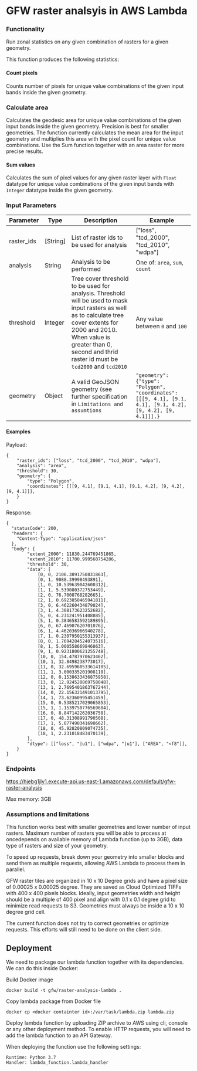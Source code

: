 # GFW raster analsyis in AWS Lambda

### Functionality

Run zonal statistics on any given combination of rasters for a given geometry.

This function produces the following statistics:

#### Count pixels
Counts number of pixels for unique value combinations of the given input bands inside the given geometry. 

### Calculate area
Calculates the geodesic area for unique value combinations of the given input bands inside the given geometry.
Precision is best for smaller geometries. The function currently calculates the mean area for the input geometry
and multiplies this area with the pixel count for unique value combinations. 
Use the Sum function together with an area raster for more precise results.

#### Sum values
Calculates the sum of pixel values for any given raster layer with `Float` datatype for unique value combinations 
of the given input bands with `Integer` datatype inside the given geometry.


### Input Parameters

|Parameter|Type|Description|Example|
|---------|----|-----------|-------|
|raster_ids| [String] | List of raster ids to be used for analysis | ["loss", "tcd_2000", "tcd_2010", "wdpa"] |
|analysis| String | Analysis to be performed | One of: `area`, `sum`, `count` |
|threshold| Integer | Tree cover threshold to be used for analysis. Threshold will be used to mask input rasters as well as to calculate tree cover extents for 2000 and 2010. When value is greater than 0, second and thrid raster id must be `tcd2000` and `tcd2010` | Any value between `0` and `100` |
|geometry| Object | A valid GeoJSON geometry (see further specification in `Limitations and assumtions` | `"geometry": {"type": "Polygon", "coordinates": [[[9, 4.1], [9.1, 4.1], [9.1, 4.2], [9, 4.2], [9, 4.1]]],}`|


#### Examples

Payload:
```
{
    "raster_ids": ["loss", "tcd_2000", "tcd_2010", "wdpa"],
    "analysis": "area",
    "threshold": 30,
    "geometry": {
        "type": "Polygon",
        "coordinates": [[[9, 4.1], [9.1, 4.1], [9.1, 4.2], [9, 4.2], [9, 4.1]]],
    }
}

```

Response:
```
{
  "statusCode": 200,
  "headers": {
    "Content-Type": "application/json"
  },
  "body": {
        "extent_2000": 11830.244769451865,
        "extent_2010": 11700.999560754286,
        "threshold": 30,
        "data": [
            [0, 0, 2106.3891750831863],
            [0, 1, 9088.39998493891],
            [1, 0, 10.539639042600312],
            [1, 1, 5.539080372753449],
            [2, 0, 76.7008768282665],
            [2, 1, 0.6923850465941811],
            [3, 0, 6.462260434879024],
            [3, 1, 4.308173623252682],
            [5, 0, 4.231241951408885],
            [5, 1, 0.3846583592189895],
            [6, 0, 67.46907620701076],
            [6, 1, 4.462036966940278],
            [7, 1, 0.2307950155313937],
            [8, 0, 1.7694284524073516],
            [8, 1, 5.000558669846863],
            [9, 1, 0.9231800621255748],
            [10, 0, 154.4787970623462],
            [10, 1, 32.8498238773017],
            [11, 0, 32.695960533614105],
            [11, 1, 3.000335201908118],
            [12, 0, 0.1538633436875958],
            [13, 0, 12.924520869758048],
            [13, 1, 2.7695401863767244],
            [14, 0, 22.156321491013795],
            [14, 1, 73.62360995451459],
            [15, 0, 0.5385217029065853],
            [15, 1, 1.1539750776569684],
            [16, 0, 8.847142262036758],
            [17, 0, 48.31308991790508],
            [17, 1, 5.077490341690662],
            [18, 0, 45.92820809074735],
            [18, 1, 2.231018483470139],
        ],
        "dtype": [["loss", "|u1"], ["wdpa", "|u1"], ["AREA", "<f8"]],
    }
}

```


### Endpoints

https://hjebg1jly1.execute-api.us-east-1.amazonaws.com/default/gfw-raster-analysis

Max memory: 3GB


### Assumptions and limitations

This function works best with smaller geometries and lower number of input rasters. 
Maximum number of rasters you will be able to process at oncedepends on available memory of Lambda function (up to 3GB), 
data type of rasters and size of your geometry. 

To speed up requests, break down your geometry into smaller blocks and send them as multiple requests, 
allowing AWS Lambda to process them in parallel.

GFW raster tiles are organized in 10 x 10 Degree grids and have a pixel size of 0.00025 x 0.00025 degree.
They are saved as Cloud Optimized TIFFs with 400 x 400 pixels blocks.
Ideally, input geometries width and height should be a multiple of 400 pixel and align with 0.1 x 0.1 degree grid 
to minimize read requests to S3. Geometries must always be inside a 10 x 10 degree grid cell.

The current function does not try to correct geometries or optimize requests. 
This efforts will still need to be done on the client side.

## Deployment

We need to package our lambda function together with its dependencies. We can do this inside Docker:

Build Docker image

`docker build -t gfw/raster-analysis-lambda .`

Copy lambda package from Docker file

`docker cp <docker containter id>:/var/task/lambda.zip lambda.zip`

Deploy lambda function by uploading ZIP archive to AWS using cli, console or any other deployment method.
To enable HTTP requests, you will need to add the lambda function to an API Gateway.

When deploying the function use the following settings:

```
Runtime: Python 3.7
Handler: lambda_function.lambda_handler
``` 
 
